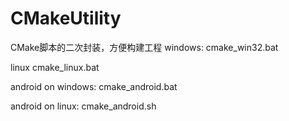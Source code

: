 CMakeUtility
============

CMake脚本的二次封装，方便构建工程
windows:
cmake_win32.bat

linux
cmake_linux.bat

android on windows:
cmake_android.bat

android on linux:
cmake_android.sh

